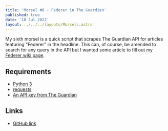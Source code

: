 ```yaml
---
title: 'Morsel #6 - Federer in The Guardian'
published: true
date: '10 Jul 2022'
layout: ../../../layouts/Morsels.astro
---
```


My sixth morsel is a quick script that scrapes The Guardian API for articles featuring "Federer" in the headline. This can, of course, be amended to search for any query in the API but I wanted some article to fill out my [Federer wiki page](/wiki/sport/roger-federer/).

## Requirements

* [Python 3](https://www.python.org/downloads/)
* [requests](https://docs.python-requests.org/)
* [An API key from The Guardian](https://open-platform.theguardian.com/)

## Links

* [GitHub link](https://github.com/starchildluke/federer-in-the-guardian)
